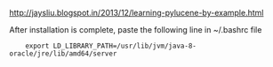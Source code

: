http://jaysliu.blogspot.in/2013/12/learning-pylucene-by-example.html

After installation is complete, paste the following line in ~/.bashrc file

```
    export LD_LIBRARY_PATH=/usr/lib/jvm/java-8-oracle/jre/lib/amd64/server
```